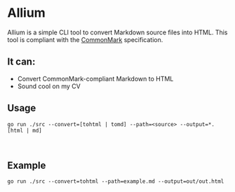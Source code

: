 # Allium

Allium is a simple CLI tool to convert Markdown source files into HTML. This tool is compliant with the [CommonMark](https://commonmark.org/) specification.


## It can:
- Convert CommonMark-compliant Markdown to HTML
- Sound cool on my CV


## Usage

```
go run ./src --convert=[tohtml | tomd] --path=<source> --output=*.[html | md]
```

<br/>

## Example

```
go run ./src --convert=tohtml --path=example.md --output=out/out.html
```
